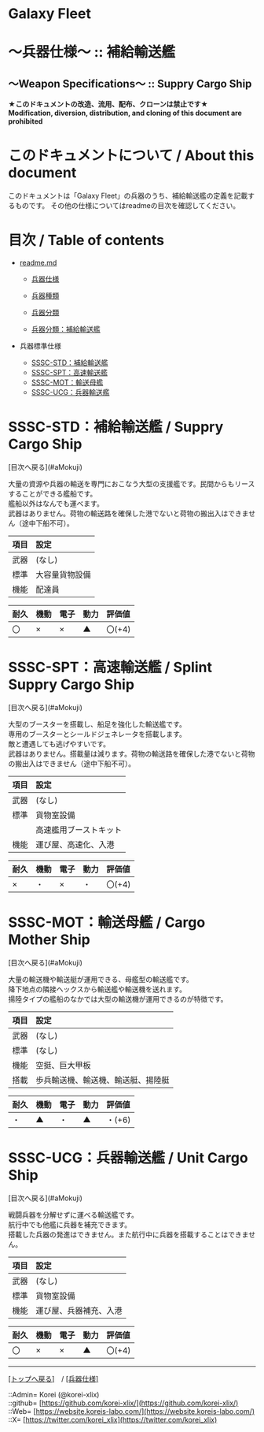 # Galaxy Fleet
  
<h1>～兵器仕様～ :: 補給輸送艦</h1>  
<h2>～Weapon Specifications～ :: Suppry Cargo Ship</h2>  
  

**★このドキュメントの改造、流用、配布、クローンは禁止です★**  
    **Modification, diversion, distribution, and cloning of this document are prohibited**  
  

<h1 id="aHowto">このドキュメントについて / About this document</h1>  
このドキュメントは「Galaxy Fleet」の兵器のうち、補給輸送艦の定義を記載するものです。  
その他の仕様についてはreadmeの目次を確認してください。  
  





<h1 id="aMokuji">目次 / Table of contents</h1>  

* [readme.md](/readme.md)
  * [兵器仕様](/unit/readme.md)
  * [兵器種類](/strategypart/readme.md#aUnitKind)
  * [兵器分類](/unit/readme.md#aUnitClass)

  * [兵器分類：補給輸送艦](/unit/readme.md#aSupplyCargoShip)

* 兵器標準仕様
  * [SSSC-STD：補給輸送艦](#aSuppryCargoShip)
  * [SSSC-SPT：高速輸送艦](#aSplintSuppryCargoShip)
  * [SSSC-MOT：輸送母艦](#aCargoMotherShip)
  * [SSSC-UCG：兵器輸送艦](#aUnitCargoShip)
  





<h1 id="aSuppryCargoShip">SSSC-STD：補給輸送艦 / Suppry Cargo Ship</h1>  
[目次へ戻る](#aMokuji)  
  

大量の資源や兵器の輸送を専門におこなう大型の支援艦です。民間からもリースすることができる艦船です。  
艦船以外はなんでも運べます。  
武器はありません。荷物の輸送路を確保した港でないと荷物の搬出入はできません（途中下船不可）。  

|項目  |設定  |
|:--|:--|
|武器  |(なし)  |
|標準  |大容量貨物設備  |
|機能  |配達員  |

|耐久  |機動  |電子  |動力  |評価値    |
|:--|:--|:--|:--|:--|
| 〇   | ×   | ×   | ▲   | 〇(+4)   |
  





<h1 id="aSplintSuppryCargoShip">SSSC-SPT：高速輸送艦 / Splint Suppry Cargo Ship</h1>  
[目次へ戻る](#aMokuji)  
  

大型のブースターを搭載し、船足を強化した輸送艦です。  
専用のブースターとシールドジェネレータを搭載します。  
敵と遭遇しても逃げやすいです。  
武器はありません。搭載量は減ります。荷物の輸送路を確保した港でないと荷物の搬出入はできません（途中下船不可）。  

|項目  |設定  |
|:--|:--|
|武器  |(なし)  |
|標準  |貨物室設備  |
|      |高速艦用ブーストキット  |
|機能  |運び屋、高速化、入港  |

|耐久  |機動  |電子  |動力  |評価値    |
|:--|:--|:--|:--|:--|
| ×   | ・   | ×   | ・   | 〇(+4)   |
  





<h1 id="aCargoMotherShip">SSSC-MOT：輸送母艦 / Cargo Mother Ship</h1>  
[目次へ戻る](#aMokuji)  
  

大量の輸送機や輸送艇が運用できる、母艦型の輸送艦です。  
降下地点の隣接ヘックスから輸送艦や輸送機を送れます。  
揚陸タイプの艦船のなかでは大型の輸送機が運用できるのが特徴です。  

|項目  |設定  |
|:--|:--|
|武器  |(なし)  |
|標準  |(なし)  |
|機能  |空挺、巨大甲板  |
|搭載  |歩兵輸送機、輸送機、輸送艇、揚陸艇  |

|耐久  |機動  |電子  |動力  |評価値    |
|:--|:--|:--|:--|:--|
| ・   | ▲   | ・   | ▲   | ・(+6)   |
  





<h1 id="aUnitCargoShip">SSSC-UCG：兵器輸送艦 / Unit Cargo Ship</h1>  
[目次へ戻る](#aMokuji)  
  

戦闘兵器を分解せずに運べる輸送艦です。  
航行中でも他艦に兵器を補充できます。  
搭載した兵器の発進はできません。また航行中に兵器を搭載することはできません。  

|項目  |設定  |
|:--|:--|
|武器  |(なし)  |
|標準  |貨物室設備  |
|機能  |運び屋、兵器補充、入港  |

|耐久  |機動  |電子  |動力  |評価値    |
|:--|:--|:--|:--|:--|
| 〇   | ×   | ×   | ▲   | 〇(+4)   |
  





***
[[トップへ戻る]](/readme.md)　/
[[兵器仕様]](/unit/readme.md)  
  
::Admin= Korei (@korei-xlix)  
::github= [https://github.com/korei-xlix/](https://github.com/korei-xlix/)  
::Web= [https://website.koreis-labo.com/](https://website.koreis-labo.com/)  
::X= [https://twitter.com/korei_xlix](https://twitter.com/korei_xlix)  
